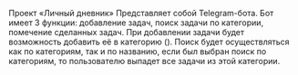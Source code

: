 Проект «Личный дневник»
Представляет собой Telegram-бота.  Бот имеет 3 функции: добавление задач, поиск задачи по категории, помечение сделанных задач. При добавлении задачи будет возможность добавить её в категорию (). Поиск будет осуществляться как по категориям, так и по названию, если был выбран поиск по категориям, то пользователю выпадет все задачи из этой категории. 
